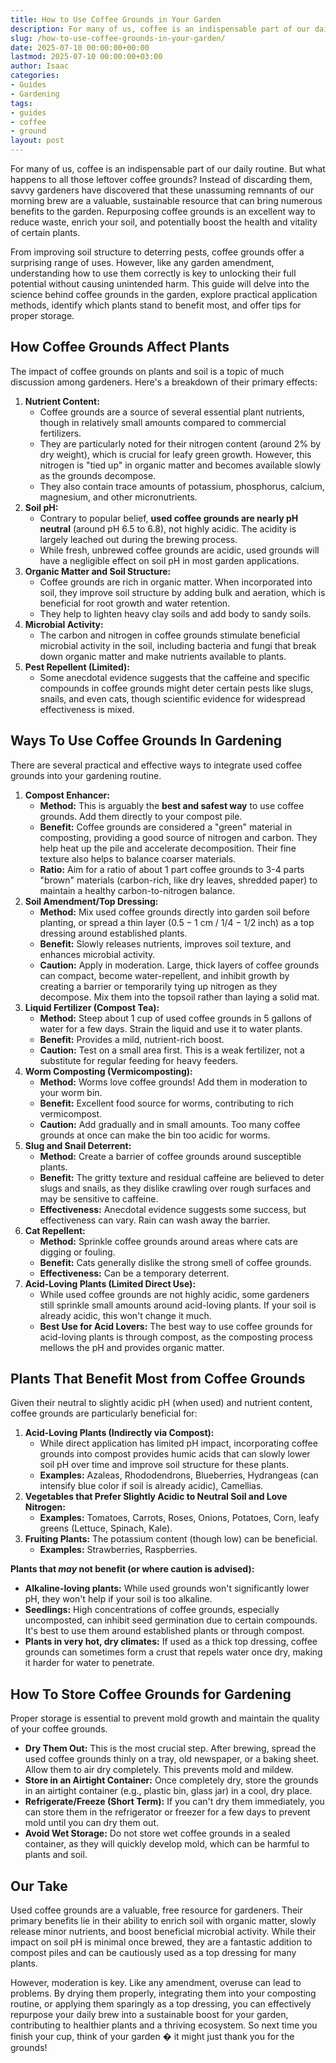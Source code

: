 ```yaml
---
title: How to Use Coffee Grounds in Your Garden
description: For many of us, coffee is an indispensable part of our daily routine. But what happens to all those leftover coffee grounds?
slug: /how-to-use-coffee-grounds-in-your-garden/
date: 2025-07-10 00:00:00+00:00
lastmod: 2025-07-10 00:00:00+03:00
author: Isaac
categories:
- Guides
- Gardening
tags:
- guides
- coffee
- ground
layout: post
---
```

For many of us, coffee is an indispensable part of our daily routine. But what happens to all those leftover coffee grounds? Instead of discarding them, savvy gardeners have discovered that these unassuming remnants of our morning brew are a valuable, sustainable resource that can bring numerous benefits to the garden. Repurposing coffee grounds is an excellent way to reduce waste, enrich your soil, and potentially boost the health and vitality of certain plants.

From improving soil structure to deterring pests, coffee grounds offer a surprising range of uses. However, like any garden amendment, understanding how to use them correctly is key to unlocking their full potential without causing unintended harm. This guide will delve into the science behind coffee grounds in the garden, explore practical application methods, identify which plants stand to benefit most, and offer tips for proper storage.

## How Coffee Grounds Affect Plants

The impact of coffee grounds on plants and soil is a topic of much discussion among gardeners. Here's a breakdown of their primary effects:

1.  **Nutrient Content:**
    * Coffee grounds are a source of several essential plant nutrients, though in relatively small amounts compared to commercial fertilizers.
    * They are particularly noted for their nitrogen content (around 2% by dry weight), which is crucial for leafy green growth. However, this nitrogen is "tied up" in organic matter and becomes available slowly as the grounds decompose.
    * They also contain trace amounts of potassium, phosphorus, calcium, magnesium, and other micronutrients.
2.  **Soil pH:**
    * Contrary to popular belief, **used coffee grounds are nearly pH neutral** (around pH 6.5 to 6.8), not highly acidic. The acidity is largely leached out during the brewing process.
    * While fresh, unbrewed coffee grounds are acidic, used grounds will have a negligible effect on soil pH in most garden applications.
3.  **Organic Matter and Soil Structure:**
    * Coffee grounds are rich in organic matter. When incorporated into soil, they improve soil structure by adding bulk and aeration, which is beneficial for root growth and water retention.
    * They help to lighten heavy clay soils and add body to sandy soils.
4.  **Microbial Activity:**
    * The carbon and nitrogen in coffee grounds stimulate beneficial microbial activity in the soil, including bacteria and fungi that break down organic matter and make nutrients available to plants.
5.  **Pest Repellent (Limited):**
    * Some anecdotal evidence suggests that the caffeine and specific compounds in coffee grounds might deter certain pests like slugs, snails, and even cats, though scientific evidence for widespread effectiveness is mixed.

## Ways To Use Coffee Grounds In Gardening

There are several practical and effective ways to integrate used coffee grounds into your gardening routine.

1.  **Compost Enhancer:**
    * **Method:** This is arguably the **best and safest way** to use coffee grounds. Add them directly to your compost pile.
    * **Benefit:** Coffee grounds are considered a "green" material in composting, providing a good source of nitrogen and carbon. They help heat up the pile and accelerate decomposition. Their fine texture also helps to balance coarser materials.
    * **Ratio:** Aim for a ratio of about 1 part coffee grounds to 3-4 parts "brown" materials (carbon-rich, like dry leaves, shredded paper) to maintain a healthy carbon-to-nitrogen balance.
2.  **Soil Amendment/Top Dressing:**
    * **Method:** Mix used coffee grounds directly into garden soil before planting, or spread a thin layer ($0.5-1$ cm / $1/4-1/2$ inch) as a top dressing around established plants.
    * **Benefit:** Slowly releases nutrients, improves soil texture, and enhances microbial activity.
    * **Caution:** Apply in moderation. Large, thick layers of coffee grounds can compact, become water-repellent, and inhibit growth by creating a barrier or temporarily tying up nitrogen as they decompose. Mix them into the topsoil rather than laying a solid mat.
3.  **Liquid Fertilizer (Compost Tea):**
    * **Method:** Steep about 1 cup of used coffee grounds in 5 gallons of water for a few days. Strain the liquid and use it to water plants.
    * **Benefit:** Provides a mild, nutrient-rich boost.
    * **Caution:** Test on a small area first. This is a weak fertilizer, not a substitute for regular feeding for heavy feeders.
4.  **Worm Composting (Vermicomposting):**
    * **Method:** Worms love coffee grounds! Add them in moderation to your worm bin.
    * **Benefit:** Excellent food source for worms, contributing to rich vermicompost.
    * **Caution:** Add gradually and in small amounts. Too many coffee grounds at once can make the bin too acidic for worms.
5.  **Slug and Snail Deterrent:**
    * **Method:** Create a barrier of coffee grounds around susceptible plants.
    * **Benefit:** The gritty texture and residual caffeine are believed to deter slugs and snails, as they dislike crawling over rough surfaces and may be sensitive to caffeine.
    * **Effectiveness:** Anecdotal evidence suggests some success, but effectiveness can vary. Rain can wash away the barrier.
6.  **Cat Repellent:**
    * **Method:** Sprinkle coffee grounds around areas where cats are digging or fouling.
    * **Benefit:** Cats generally dislike the strong smell of coffee grounds.
    * **Effectiveness:** Can be a temporary deterrent.
7.  **Acid-Loving Plants (Limited Direct Use):**
    * While used coffee grounds are not highly acidic, some gardeners still sprinkle small amounts around acid-loving plants. If your soil is already acidic, this won't change it much.
    * **Best Use for Acid Lovers:** The best way to use coffee grounds for acid-loving plants is through compost, as the composting process mellows the pH and provides organic matter.

## Plants That Benefit Most from Coffee Grounds

Given their neutral to slightly acidic pH (when used) and nutrient content, coffee grounds are particularly beneficial for:

1.  **Acid-Loving Plants (Indirectly via Compost):**
    * While direct application has limited pH impact, incorporating coffee grounds into compost provides humic acids that can slowly lower soil pH over time and improve soil structure for these plants.
    * **Examples:** Azaleas, Rhododendrons, Blueberries, Hydrangeas (can intensify blue color if soil is already acidic), Camellias.
2.  **Vegetables that Prefer Slightly Acidic to Neutral Soil and Love Nitrogen:**
    * **Examples:** Tomatoes, Carrots, Roses, Onions, Potatoes, Corn, leafy greens (Lettuce, Spinach, Kale).
3.  **Fruiting Plants:** The potassium content (though low) can be beneficial.
    * **Examples:** Strawberries, Raspberries.

**Plants that *may* not benefit (or where caution is advised):**

* **Alkaline-loving plants:** While used grounds won't significantly lower pH, they won't help if your soil is too alkaline.
* **Seedlings:** High concentrations of coffee grounds, especially uncomposted, can inhibit seed germination due to certain compounds. It's best to use them around established plants or through compost.
* **Plants in very hot, dry climates:** If used as a thick top dressing, coffee grounds can sometimes form a crust that repels water once dry, making it harder for water to penetrate.

## How To Store Coffee Grounds for Gardening

Proper storage is essential to prevent mold growth and maintain the quality of your coffee grounds.

* **Dry Them Out:** This is the most crucial step. After brewing, spread the used coffee grounds thinly on a tray, old newspaper, or a baking sheet. Allow them to air dry completely. This prevents mold and mildew.
* **Store in an Airtight Container:** Once completely dry, store the grounds in an airtight container (e.g., plastic bin, glass jar) in a cool, dry place.
* **Refrigerate/Freeze (Short Term):** If you can't dry them immediately, you can store them in the refrigerator or freezer for a few days to prevent mold until you can dry them out.
* **Avoid Wet Storage:** Do not store wet coffee grounds in a sealed container, as they will quickly develop mold, which can be harmful to plants and soil.

## Our Take

Used coffee grounds are a valuable, free resource for gardeners. Their primary benefits lie in their ability to enrich soil with organic matter, slowly release minor nutrients, and boost beneficial microbial activity. While their impact on soil pH is minimal once brewed, they are a fantastic addition to compost piles and can be cautiously used as a top dressing for many plants.

However, moderation is key. Like any amendment, overuse can lead to problems. By drying them properly, integrating them into your composting routine, or applying them sparingly as a top dressing, you can effectively repurpose your daily brew into a sustainable boost for your garden, contributing to healthier plants and a thriving ecosystem. So next time you finish your cup, think of your garden � it might just thank you for the grounds!